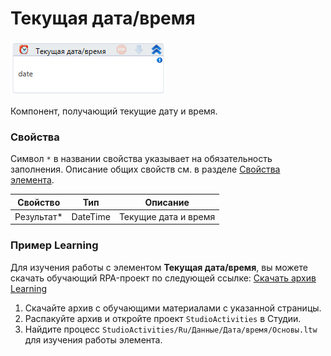 # Текущая дата/время


![](<../../../../.gitbook/assets/image (444).png>)

Компонент, получающий текущие дату и время.


### Свойства

Символ `*` в названии свойства указывает на обязательность заполнения. 
Описание общих свойств см. в разделе [Свойства элемента](https://docs.primo-rpa.ru/primo-rpa/primo-studio/process/elements#svoistva-elementa).

| Свойство    | Тип      | Описание             |
| ----------- | -------- | -------------------- |
| Результат\* | DateTime | Текущие дата и время |

###  Пример Learning

Для изучения работы с элементом **Текущая дата/время**, вы можете скачать обучающий RPA-проект по следующей ссылке: [Скачать архив Learning](https://github.com/PrimoRPA/Learning/archive/refs/heads/master.zip)

1. Скачайте архив с обучающими материалами с указанной страницы.
2. Распакуйте архив и откройте проект `StudioActivities` в Студии.
3. Найдите процесс `StudioActivities/Ru/Данные/Дата/время/Основы.ltw` для изучения работы элемента.
